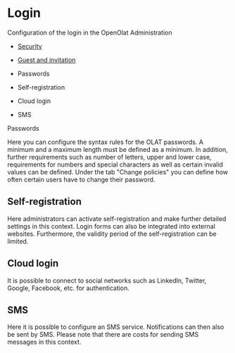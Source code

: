 # Login

Configuration of the login in the OpenOlat Administration

  * [Security](Security.md)

  * [Guest and invitation](Guest_and_invitation.md)
  * Passwords
  * Self-registration

  * Cloud login
  * SMS

  

Passwords

Here you can configure the syntax rules for the OLAT passwords. A minimum and
a maximum length must be defined as a minimum. In addition, further
requirements such as number of letters, upper and lower case, requirements for
numbers and special characters as well as certain invalid values can be
defined. Under the tab "Change policies" you can define how often certain
users have to change their password.

## Self-registration

Here administrators can activate self-registration and make further detailed
settings in this context. Login forms can also be integrated into external
websites. Furthermore, the validity period of the self-registration can be
limited.

## Cloud login  

It is possible to connect to social networks such as LinkedIn, Twitter,
Google, Facebook, etc. for authentication.

## SMS

Here it is possible to configure an SMS service. Notifications can then also
be sent by SMS. Please note that there are costs for sending SMS messages in
this context.

